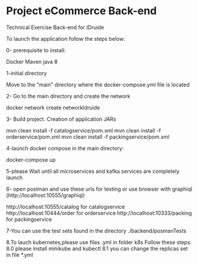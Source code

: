 # Project eCommerce Back-end 

Technical Exercise Back-end for IDruide

To launch the application follow the steps below:

0- prerequisite to install:

Docker
Maven
java 8

1-initial directory

  Move to the "main" directory where the docker-compose.yml file is located

2- Go to the main directory and create the network

   docker network create networkIdruide

3- Build project.
Creation of application JARs

mvn clean install -f catalogservice/pom.xml
mvn clean install -f orderservice/pom.xml
mvn clean install -f packingservice/pom.xml

4-launch docker compose in the main directory:

docker-compose up

5-please Wait until all microservices and kafka services are completely launch

6- open postman and use these urls for testing or
use browser with graphiql (http://localhost:10555/graphiql)

http://localhost:10555/catalog for catalogservice
http://localhost:10444/order   for orderservice
http://localhost:10333/packing for packingservice

7-You can use the test sets found in the directory
./backend/posmanTests

8.To lauch kubernetes,please use files .yml in folder k8s
Follow these steps:
   8.0 please install minikube and kubectl
   8.1 you can change the replicas set in file *.yml
    

